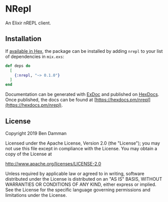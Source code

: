 # NRepl

An Elixir nREPL client.

## Installation

If [available in Hex](https://hex.pm/docs/publish), the package can be installed
by adding `nrepl` to your list of dependencies in `mix.exs`:

```elixir
def deps do
  [
    {:nrepl, "~> 0.1.0"}
  ]
end
```

Documentation can be generated with [ExDoc](https://github.com/elixir-lang/ex_doc)
and published on [HexDocs](https://hexdocs.pm). Once published, the docs can
be found at [https://hexdocs.pm/nrepl](https://hexdocs.pm/nrepl).


## License

Copyright 2019 Ben Damman
   
Licensed under the Apache License, Version 2.0 (the "License");
you may not use this file except in compliance with the License.
You may obtain a copy of the License at

   http://www.apache.org/licenses/LICENSE-2.0

Unless required by applicable law or agreed to in writing, software
distributed under the License is distributed on an "AS IS" BASIS,
WITHOUT WARRANTIES OR CONDITIONS OF ANY KIND, either express or implied.
See the License for the specific language governing permissions and
limitations under the License.
